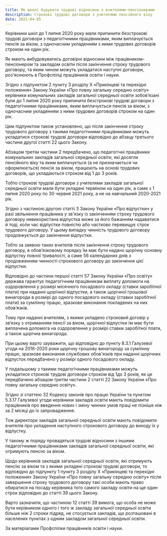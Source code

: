 ```yaml
---
title: Як школі будувати трудові відносини з вчителями-пенсіонерами
description: Строкові трудові договори з учителями пенсійного віку
date: 2021-04-05
---
```


Керівники шкіл до 1 липня 2020 року мали припинити безстрокові трудові договори з педагогічними працівниками, яким виплачується пенсія за віком, з одночасним укладенням з ними трудових договорів строком на один рік.

Як мають вибудовуватись договірні відносини між працівником-пенсіонером та закладом освіти після закінчення строку трудового договору, та яким чином можуть укладатися наступні договори, роз'яснюють в Профспілці працівників освіти і науки.

Згідно з підпунктом 2 пункту 3 розділу X «Прикінцеві та перехідні положення» Закону України «Про повну загальну середню освіту» керівники комунальних закладів загальної середньої освіти зобов’язані були до 1 липня 2020 року припинити безстрокові трудові договори з педагогічними працівниками, яким виплачується пенсія за віком, з одночасним укладенням з ними трудових договорів строком на один рік.

Цим підпунктом також установлено, що після закінчення строку трудового договору з такими педагогічними працівниками можуть укладатися строкові трудові договори відповідно до абзацу третього частини другої статті 22 цього Закону.

Абзацом третім частини 2 передбачено, що педагогічні працівники комунальних закладів загальної середньої освіти, які досягли пенсійного віку та яким виплачується (а не призначається чи оформлюється) пенсія за віком, працюють на основі трудових договорів, що укладаються строком від 1 до 3 років.

Тобто строкові трудові договори з учителями закладів загальної середньої освіти мали бути укладені терміном на один рік, а саме з 1 липня 2020 року по 30 червня 2021 року, а не на навчальний 2020-2021 рік.

Згідно з частиною другою статті 3 Закону України «Про відпустки» у разі звільнення працівника у зв'язку із закінченням строку трудового договору невикористана відпустка може за його бажанням надаватися й тоді, коли час відпустки повністю або частково перевищує строк трудового договору. У цьому випадку чинність трудового договору продовжується до закінчення відпустки.

Тобто за заявою таких вчителів після закінчення строку трудового договору, в обов’язковому порядку їм має бути надано щорічну основну відпустку повної тривалості, а саме 56 календарних днів з продовженням чинності строкового договору до закінчення цієї відпустки.

Відповідно до частини першої статті 57 Закону України «Про освіту» держава гарантує педагогічним працівникам виплату допомоги на оздоровлення у розмірі місячного посадового окладу (ставки заробітної плати) при наданні щорічної відпустки, а також щорічної грошової винагороди в розмірі до одного посадового окладу (ставки заробітної плати) за сумлінну працю, зразкове виконання покладених на них обов’язків.

Тому при наданні вчителям, з якими укладено строковий договір у зв’язку з отриманням пенсії за віком, щорічної відпустки їм має бути виплачена допомога на оздоровлення у розмірі ставки заробітної плати, а також щорічна винагорода. 

При цьому варто зауважити, що відповідно до пункту 8.3.1 Галузевої угоди на 2016-2020 роки щорічну грошову винагороду за сумлінну працю, зразкове виконання службових обов'язків при наданні щорічних відпусток передбачено у розмірі одного посадового окладу.

У подальшому з такими педагогічними працівниками можуть укладатися строкові трудові договори строком від 1до 3 років, як це передбачено абзацом третім частини 2 статті 22 Закону України «Про повну загальну середню освіту».

Згідно зі статтею 32 Кодексу законів про працю України та пунктом 5.3.17 Галузевої угоди керівники закладів освіти мають повідомити працівників про введення нових і зміну чинних умов праці не пізніше ніж за 2 місяці до їх запровадження.

Тож директори закладів загальної середньої освіти мають повідомити вчителів про укладення наступного строкового договору до виходу їх у відпустку.

У такому ж поряду провадяться трудові відносини з іншими педагогічними працівниками закладів загальної середньої освіти, які отримують пенсію за віком.

Щодо керівників закладів загальної середньої освіти, які отримують пенсію за віком та з якими укладені строкові трудові договори, то відповідно до підпункту 1 пункту 3 розділу X «Прикінцеві та перехідні положення» Закону України «Про повну загальну середню освіту» після завершення строку трудового договору такі особи мають право обиратися на посаду керівника того самого закладу освіти на ще один строк відповідно до статті 39 цього Закону.

Варто зазначити, що частиною 12 статті 39 вимога, що особа не може бути керівником одного і того ж закладу загальної середньої освіти більше ніж 2 строки підряд, не стосується закладів, що розташовані в населених пунктах з одним закладом загальної середньої освіти.

За матеріалами  Профспілки працівників освіти і науки.

